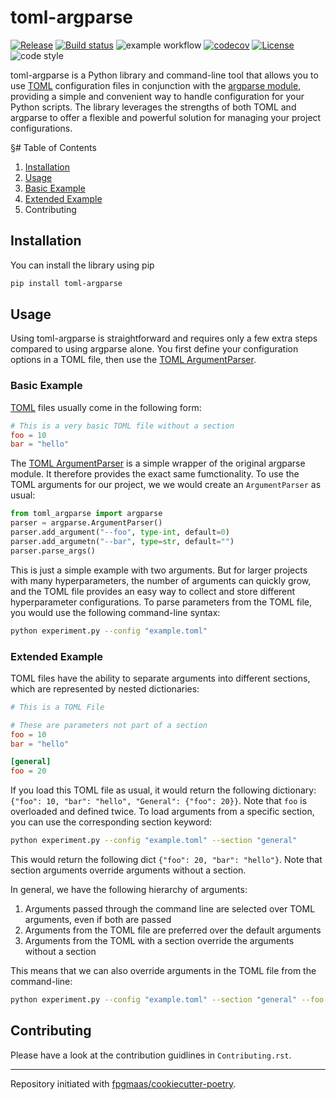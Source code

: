# toml-argparse

[![Release](https://img.shields.io/github/v/release/florianmahner/toml-argparse)](https://img.shields.io/github/v/release/florianmahner/toml-argparse)
[![Build status](https://img.shields.io/github/actions/workflow/status/florianmahner/toml-argparse/main.yml?branch=main)](https://github.com/florianmahner/toml-argparse/actions/workflows/main.yml?query=branch%3Amain)
![example workflow](https://github.com/florianmahner/toml-argparse/actions/workflows/main.yml/badge.svg)
[![codecov](https://codecov.io/gh/florianmahner/toml-argparse/branch/main/graph/badge.svg)](https://codecov.io/gh/florianmahner/toml-argparse)
[![License](https://img.shields.io/github/license/florianmahner/toml-argparse)](https://img.shields.io/github/license/florianmahner/toml-argparse)
![code style](https://img.shields.io/badge/code%20style-black-black)


toml-argparse is a Python library and command-line tool that allows you to use [TOML](https://toml.io/en/) configuration files in conjunction with the [argparse module](https://docs.python.org/3/library/argparse.html), providing a simple and convenient way to handle configuration for your Python scripts. The library leverages the strengths of both TOML and argparse to offer a flexible and powerful solution for managing your project configurations.


§# Table of Contents
1. [Installation](#Installation)
2. [Usage](#usage)
3. [Basic Example](#basic-example)
4. [Extended Example](#extended-example)
5. Contributing


## Installation

You can install the library using pip

```bash
pip install toml-argparse
```


## Usage

Using toml-argparse is straightforward and requires only a few extra steps compared to using argparse alone. You first define your configuration options in a TOML file, then use the [TOML ArgumentParser](https://github.com/florianmahner/toml-argparse/blob/main/toml_argparse/argparse.py). 

### Basic Example

[TOML](https://toml.io/en/) files usually come in the following form:

```toml
# This is a very basic TOML file without a section
foo = 10
bar = "hello"
```


The [TOML ArgumentParser](https://github.com/florianmahner/toml-argparse/blob/main/toml_argparse/argparse.py) is a simple wrapper of the original argparse module. It therefore provides the exact same fumctionality. To use the TOML arguments for our project, we we would create an `ArgumentParser` as usual:

```python
from toml_argparse import argparse
parser = argparse.ArgumentParser()
parser.add_argument("--foo", type-int, default=0)
parser.add_argumetn("--bar", type=str, default="")
parser.parse_args()
```

This is just a simple example with two arguments. But for larger projects with many hyperparameters, the number of arguments can quickly grow, and the TOML file provides an easy way to collect and store different hyperparameter configurations. To parse parameters from the TOML file, you would use the following command-line syntax:

```bash
python experiment.py --config "example.toml"
```

### Extended Example

TOML files have the ability to separate arguments into different sections, which are represented by nested dictionaries:

```toml
# This is a TOML File

# These are parameters not part of a section
foo = 10
bar = "hello"

[general]
foo = 20
```

If you load this TOML file as usual, it would return the following dictionary: `{"foo": 10, "bar": "hello", "General": {"foo": 20}}`. Note that `foo` is overloaded and defined twice. To load arguments from a specific section, you can use the corresponding section keyword:

```bash
python experiment.py --config "example.toml" --section "general"
```

This would return the following dict `{"foo": 20, "bar": "hello"}`. Note that section arguments override arguments without a section.

In general, we have the following hierarchy of arguments:
1. Arguments passed through the command line are selected over TOML
           arguments, even if both are passed
2. Arguments from the TOML file are preferred over the default arguments
3. Arguments from the TOML with a section override the arguments without a section

This means that we can also override arguments in the TOML file from the command-line:


```bash
python experiment.py --config "example.toml" --section "general" --foo 100
```


## Contributing

Please have a look at the contribution guidlines in `Contributing.rst`.

---

Repository initiated with [fpgmaas/cookiecutter-poetry](https://github.com/fpgmaas/cookiecutter-poetry).
